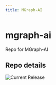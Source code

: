 ```yaml
---
title: MGraph-AI
---
```


# mgraph-ai
Repo for MGraph-AI


## Repo details

![Current Release](https://img.shields.io/badge/release-v0.3.0-blue)

